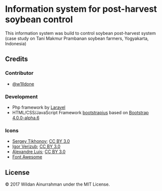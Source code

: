 # Information system for post-harvest soybean control
This information system was build to control soybean post-harvest system (case study on Tani Makmur Prambanan soybean farmers, Yogyakarta, Indonesia)

## Credits

### Contributor
+ [@w1lldone](https://github.com/w1lldone)

### Development
+ Php framework by [Laravel](https://laravel.com/)
+ HTML/CSS/JavaScript Framework [bootstrapius](https://bootstrapious.com/admin-templates) based on [Bootstrap 4.0.0-alpha.6](https://v4-alpha.getbootstrap.com/)

### Icons
+ [Sergey Tikhonov](https://www.iconfinder.com/sergey9198); [CC BY 3.0](https://creativecommons.org/licenses/by/3.0/)
+ [Igor Verizub](https://www.iconfinder.com/igorverizub); [CC BY 3.0](https://creativecommons.org/licenses/by/3.0/)
+ [Alexandre Luis](https://www.iconfinder.com/stormicons); [CC BY 3.0](https://creativecommons.org/licenses/by/3.0/)
+ [Font Awesome](http://fontawesome.io/)

## License

© 2017 Wildan Ainurrahman under the MIT License.
